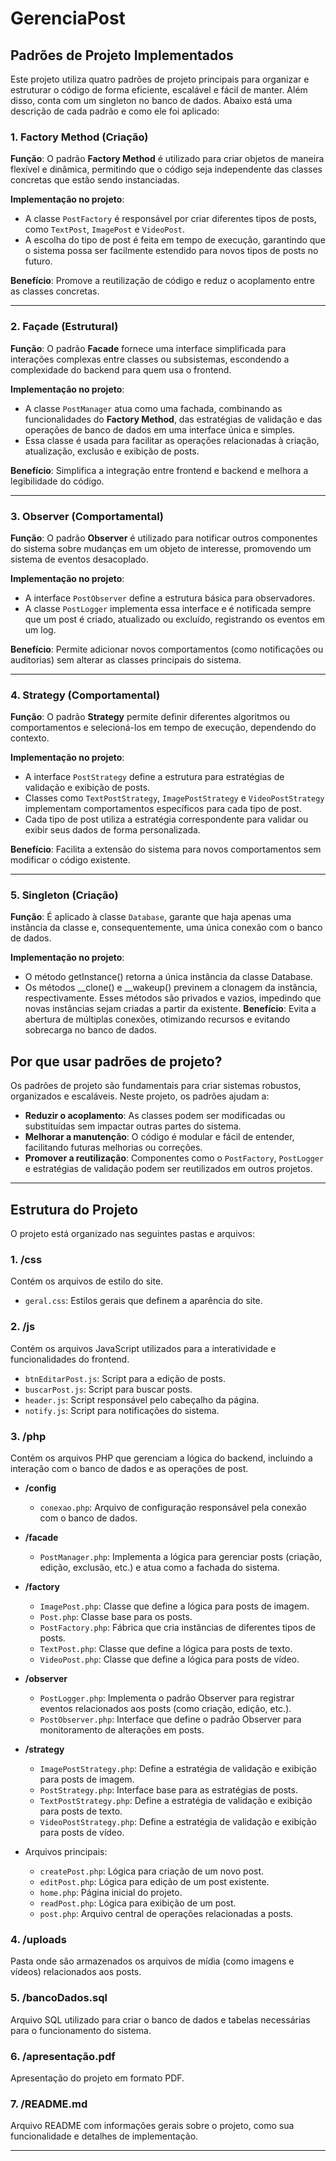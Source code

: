 # GerenciaPost

## Padrões de Projeto Implementados

Este projeto utiliza quatro padrões de projeto principais para organizar e estruturar o código de forma eficiente, escalável e fácil de manter. Além disso, conta com um singleton no banco de dados. Abaixo está uma descrição de cada padrão e como ele foi aplicado:

### 1. Factory Method (Criação)

**Função**: O padrão **Factory Method** é utilizado para criar objetos de maneira flexível e dinâmica, permitindo que o código seja independente das classes concretas que estão sendo instanciadas.

**Implementação no projeto**:
- A classe `PostFactory` é responsável por criar diferentes tipos de posts, como `TextPost`, `ImagePost` e `VideoPost`.
- A escolha do tipo de post é feita em tempo de execução, garantindo que o sistema possa ser facilmente estendido para novos tipos de posts no futuro.

**Benefício**: Promove a reutilização de código e reduz o acoplamento entre as classes concretas.

---

### 2. Façade (Estrutural)

**Função**: O padrão **Facade** fornece uma interface simplificada para interações complexas entre classes ou subsistemas, escondendo a complexidade do backend para quem usa o frontend.

**Implementação no projeto**:
- A classe `PostManager` atua como uma fachada, combinando as funcionalidades do **Factory Method**, das estratégias de validação e das operações de banco de dados em uma interface única e simples.
- Essa classe é usada para facilitar as operações relacionadas à criação, atualização, exclusão e exibição de posts.

**Benefício**: Simplifica a integração entre frontend e backend e melhora a legibilidade do código.

---

### 3. Observer (Comportamental)

**Função**: O padrão **Observer** é utilizado para notificar outros componentes do sistema sobre mudanças em um objeto de interesse, promovendo um sistema de eventos desacoplado.

**Implementação no projeto**:
- A interface `PostObserver` define a estrutura básica para observadores.
- A classe `PostLogger` implementa essa interface e é notificada sempre que um post é criado, atualizado ou excluído, registrando os eventos em um log.

**Benefício**: Permite adicionar novos comportamentos (como notificações ou auditorias) sem alterar as classes principais do sistema.

---

### 4. Strategy (Comportamental)

**Função**: O padrão **Strategy** permite definir diferentes algoritmos ou comportamentos e selecioná-los em tempo de execução, dependendo do contexto.

**Implementação no projeto**:
- A interface `PostStrategy` define a estrutura para estratégias de validação e exibição de posts.
- Classes como `TextPostStrategy`, `ImagePostStrategy` e `VideoPostStrategy` implementam comportamentos específicos para cada tipo de post.
- Cada tipo de post utiliza a estratégia correspondente para validar ou exibir seus dados de forma personalizada.

**Benefício**: Facilita a extensão do sistema para novos comportamentos sem modificar o código existente.

---

### 5. Singleton (Criação)
**Função**: É aplicado à classe `Database`, garante que haja apenas uma instância da classe e, consequentemente, uma única conexão com o banco de dados.

**Implementação no projeto**:
- O método getInstance() retorna a única instância da classe Database.
- Os métodos __clone() e __wakeup() previnem a clonagem da instância, respectivamente. Esses métodos são privados e vazios, impedindo que novas instâncias sejam criadas a partir da existente.
**Benefício**: Evita a abertura de múltiplas conexões, otimizando recursos e evitando sobrecarga no banco de dados.


## Por que usar padrões de projeto?

Os padrões de projeto são fundamentais para criar sistemas robustos, organizados e escaláveis. Neste projeto, os padrões ajudam a:

- **Reduzir o acoplamento**: As classes podem ser modificadas ou substituídas sem impactar outras partes do sistema.
- **Melhorar a manutenção**: O código é modular e fácil de entender, facilitando futuras melhorias ou correções.
- **Promover a reutilização**: Componentes como o `PostFactory`, `PostLogger` e estratégias de validação podem ser reutilizados em outros projetos.

---

## Estrutura do Projeto

O projeto está organizado nas seguintes pastas e arquivos:

### 1. **/css**  
   Contém os arquivos de estilo do site.
   - `geral.css`: Estilos gerais que definem a aparência do site.

### 2. **/js**  
   Contém os arquivos JavaScript utilizados para a interatividade e funcionalidades do frontend.
   - `btnEditarPost.js`: Script para a edição de posts.
   - `buscarPost.js`: Script para buscar posts.
   - `header.js`: Script responsável pelo cabeçalho da página.
   - `notify.js`: Script para notificações do sistema.

### 3. **/php**  
   Contém os arquivos PHP que gerenciam a lógica do backend, incluindo a interação com o banco de dados e as operações de post.
   
   - **/config**
     - `conexao.php`: Arquivo de configuração responsável pela conexão com o banco de dados.
   
   - **/facade**
     - `PostManager.php`: Implementa a lógica para gerenciar posts (criação, edição, exclusão, etc.) e atua como a fachada do sistema.

   - **/factory**
     - `ImagePost.php`: Classe que define a lógica para posts de imagem.
     - `Post.php`: Classe base para os posts.
     - `PostFactory.php`: Fábrica que cria instâncias de diferentes tipos de posts.
     - `TextPost.php`: Classe que define a lógica para posts de texto.
     - `VideoPost.php`: Classe que define a lógica para posts de vídeo.

   - **/observer**
     - `PostLogger.php`: Implementa o padrão Observer para registrar eventos relacionados aos posts (como criação, edição, etc.).
     - `PostObserver.php`: Interface que define o padrão Observer para monitoramento de alterações em posts.

   - **/strategy**
     - `ImagePostStrategy.php`: Define a estratégia de validação e exibição para posts de imagem.
     - `PostStrategy.php`: Interface base para as estratégias de posts.
     - `TextPostStrategy.php`: Define a estratégia de validação e exibição para posts de texto.
     - `VideoPostStrategy.php`: Define a estratégia de validação e exibição para posts de vídeo.

   - Arquivos principais:
     - `createPost.php`: Lógica para criação de um novo post.
     - `editPost.php`: Lógica para edição de um post existente.
     - `home.php`: Página inicial do projeto.
     - `readPost.php`: Lógica para exibição de um post.
     - `post.php`: Arquivo central de operações relacionadas a posts.

### 4. **/uploads**  
   Pasta onde são armazenados os arquivos de mídia (como imagens e vídeos) relacionados aos posts.

### 5. **/bancoDados.sql**  
   Arquivo SQL utilizado para criar o banco de dados e tabelas necessárias para o funcionamento do sistema.

### 6. **/apresentação.pdf**  
   Apresentação do projeto em formato PDF.

### 7. **/README.md**  
   Arquivo README com informações gerais sobre o projeto, como sua funcionalidade e detalhes de implementação.

---
